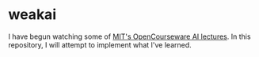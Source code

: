# weakai

I have begun watching some of [MIT's OpenCourseware AI lectures](http://ocw.mit.edu/courses/electrical-engineering-and-computer-science/6-034-artificial-intelligence-fall-2010/). In this repository, I will attempt to implement what I've learned.
